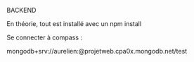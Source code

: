BACKEND

En théorie, tout est installé avec un npm install

Se connecter à compass :

mongodb+srv://aurelien:<password>@projetweb.cpa0x.mongodb.net/test

